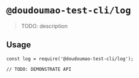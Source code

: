 # `@doudoumao-test-cli/log`

> TODO: description

## Usage

```
const log = require('@doudoumao-test-cli/log');

// TODO: DEMONSTRATE API
```
